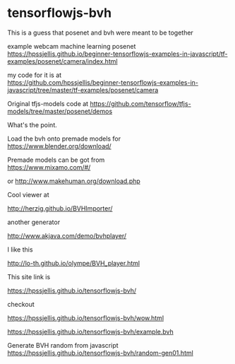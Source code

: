 # tensorflowjs-bvh
This is a guess that posenet and bvh were meant to be together



example webcam machine learning posenet  
https://hpssjellis.github.io/beginner-tensorflowjs-examples-in-javascript/tf-examples/posenet/camera/index.html


my code for it is at   
https://github.com/hpssjellis/beginner-tensorflowjs-examples-in-javascript/tree/master/tf-examples/posenet/camera


Original tfjs-models code at 
https://github.com/tensorflow/tfjs-models/tree/master/posenet/demos





What's the point.

Load the bvh onto premade models for   
https://www.blender.org/download/


Premade models can be got from  
https://www.mixamo.com/#/

or 
http://www.makehuman.org/download.php


Cool viewer at 

http://herzig.github.io/BVHImporter/


another generator

http://www.akjava.com/demo/bvhplayer/

I like this

http://lo-th.github.io/olympe/BVH_player.html







This site link is

https://hpssjellis.github.io/tensorflowjs-bvh/






checkout

https://hpssjellis.github.io/tensorflowjs-bvh/wow.html



https://hpssjellis.github.io/tensorflowjs-bvh/example.bvh





Generate BVH random from javascript
https://hpssjellis.github.io/tensorflowjs-bvh/random-gen01.html
